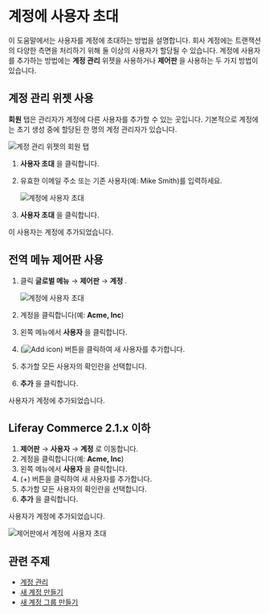 # 계정에 사용자 초대

이 도움말에서는 사용자를 계정에 초대하는 방법을 설명합니다. 회사 계정에는 트랜잭션의 다양한 측면을 처리하기 위해 둘 이상의 사용자가 할당될 수 있습니다. 계정에 사용자를 추가하는 방법에는 **계정 관리** 위젯을 사용하거나 **제어판** 을 사용하는 두 가지 방법이 있습니다.

## 계정 관리 위젯 사용

**회원** 탭은 관리자가 계정에 다른 사용자를 추가할 수 있는 곳입니다. 기본적으로 계정에는 초기 생성 중에 할당된 한 명의 계정 관리자가 있습니다.

   ![계정 관리 위젯의 회원 탭](./inviting-users-to-an-account/images/01.png)

1. **사용자 초대** 을 클릭합니다.
1. 유효한 이메일 주소 또는 기존 사용자(예: Mike Smith)를 입력하세요.

   ![계정에 사용자 초대](./inviting-users-to-an-account/images/02.png)

1. **사용자 초대** 을 클릭합니다.

이 사용자는 계정에 추가되었습니다.

## 전역 메뉴 제어판 사용

1. 클릭 **글로벌 메뉴** &rarr; **제어판** &rarr; **계정** .

    ![계정에 사용자 초대](./inviting-users-to-an-account/images/04.png)

1. 계정을 클릭합니다(예: **Acme, Inc**)
1. 왼쪽 메뉴에서 **사용자** 을 클릭합니다.
1. (![Add icon](../../images/icon-add.png)) 버튼을 클릭하여 새 사용자를 추가합니다.
1. 추가할 모든 사용자의 확인란을 선택합니다.
1. **추가** 을 클릭합니다.

사용자가 계정에 추가되었습니다.

## Liferay Commerce 2.1.x 이하

1. **제어판** → **사용자** → **계정** 로 이동합니다.
1. 계정을 클릭합니다(예: **Acme, Inc**)
1. 왼쪽 메뉴에서 **사용자** 을 클릭합니다.
1. (+) 버튼을 클릭하여 새 사용자를 추가합니다.
1. 추가할 모든 사용자의 확인란을 선택합니다.
1. **추가** 을 클릭합니다.

사용자가 계정에 추가되었습니다.

![제어판에서 계정에 사용자 초대](./inviting-users-to-an-account/images/03.png)

## 관련 주제

* [계정 관리](../account-management.md)
* [새 계정 만들기](./creating-a-new-account.md)
* [새 계정 그룹 만들기](./creating-a-new-account-group.md)
